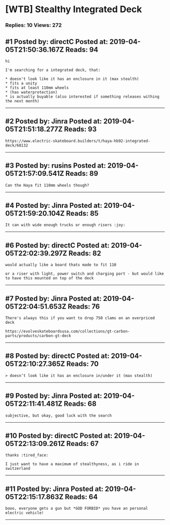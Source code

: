 # \[WTB\] Stealthy Integrated Deck

### Replies: 10 Views: 272

## \#1 Posted by: directC Posted at: 2019-04-05T21:50:36.167Z Reads: 94

```
hi

I'm searching for a integrated deck, that:

* doesn't look like it has an enclosure in it (max stealth)
* fits a unity
* fits at least 110mm wheels
* (has waterprotection)
* is actually buyable (also interested if something releases withing the next month)
```

---
## \#2 Posted by: Jinra Posted at: 2019-04-05T21:51:18.277Z Reads: 93

```
https://www.electric-skateboard.builders/t/haya-hb92-integrated-deck/68132
```

---
## \#3 Posted by: rusins Posted at: 2019-04-05T21:57:09.541Z Reads: 89

```
Can the Haya fit 110mm wheels though?
```

---
## \#4 Posted by: Jinra Posted at: 2019-04-05T21:59:20.104Z Reads: 85

```
It can with wide enough trucks or enough risers :joy:
```

---
## \#6 Posted by: directC Posted at: 2019-04-05T22:02:39.297Z Reads: 82

```
would actually like a board thats made to fit 110  

or a riser with light, power switch and charging port - but would like to have this mounted on top of the deck
```

---
## \#7 Posted by: Jinra Posted at: 2019-04-05T22:04:51.653Z Reads: 76

```
There's always this if you want to drop 750 clams on an overpriced deck

https://evolveskateboardsusa.com/collections/gt-carbon-parts/products/carbon-gt-deck
```

---
## \#8 Posted by: directC Posted at: 2019-04-05T22:10:27.365Z Reads: 70

```
> doesn’t look like it has an enclosure in/under it (max stealth)
```

---
## \#9 Posted by: Jinra Posted at: 2019-04-05T22:11:41.481Z Reads: 68

```
subjective, but okay, good luck with the search
```

---
## \#10 Posted by: directC Posted at: 2019-04-05T22:13:09.261Z Reads: 67

```
thanks :tired_face:

I just want to have a maximum of stealthyness, as i ride in switzerland
```

---
## \#11 Posted by: Jinra Posted at: 2019-04-05T22:15:17.863Z Reads: 64

```
booo, everyone gets a gun but *GOD FORBID* you have an personal electric vehicle!
```

---
